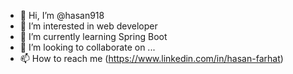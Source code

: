 - 👋 Hi, I’m @hasan918
- 👀 I’m interested in web developer
- 🌱 I’m currently learning Spring Boot
- 💞️ I’m looking to collaborate on ...
- 📫 How to reach me (https://www.linkedin.com/in/hasan-farhat)

<!---
hasan918/hasan918 is a ✨ special ✨ repository because its `README.md` (this file) appears on your GitHub profile.
You can click the Preview link to take a look at your changes.
--->
